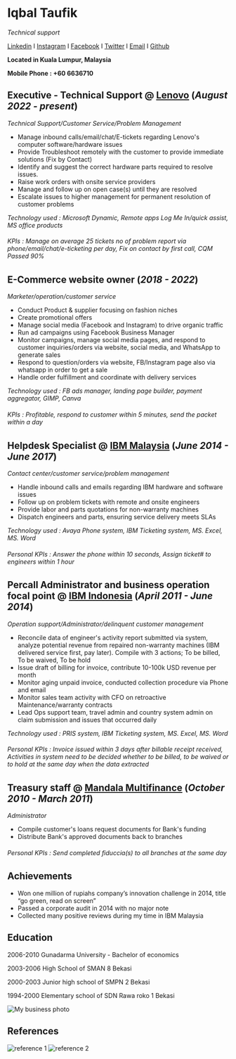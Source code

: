 # Iqbal Taufik
_Technical support_

[Linkedin](https://www.linkedin.com/in/iqbal-taufik-75598641/) I [Instagram](https://www.instagram.com/iqbalok/?hl=en) I [Facebook](https://www.facebook.com/iqbaloktaufik) I [Twitter](https://twitter.com/iqbal_taufik_) I [Email](mailto:iqbaltaufik88@gmail.com) I [Github](https://iqbalok88.github.io/iqbal-taufik-cv/)

**Located in Kuala Lumpur, Malaysia**

**Mobile Phone : +60 6636710**

## Executive - Technical Support @ [Lenovo](https://www.lenovo.com/my/en/) (_August 2022 - present_) 
_Technical Support/Customer Service/Problem Management_
- Manage inbound calls/email/chat/E-tickets regarding Lenovo's computer software/hardware issues
- Provide Troubleshoot remotely with the customer to provide immediate solutions (Fix by Contact)
- Identify and suggest the correct hardware parts required to resolve issues. 
- Raise work orders with onsite service providers
- Manage and follow up on open case(s) until they are resolved
- Escalate issues to higher management for permanent resolution of customer problems

_Technology used : Microsoft Dynamic, Remote apps Log Me In/quick assist, MS office products_
###### _KPIs : Manage on average 25 tickets no of problem report via phone/email/chat/e-ticketing per day, Fix on contact by first call, CQM Passed 90%_

## E-Commerce website owner (_2018 - 2022_)
_Marketer/operation/customer service_
- Conduct Product & supplier focusing on fashion niches
- Create promotional offers
- Manage social media (Facebook and Instagram) to drive organic traffic
- Run ad campaigns using Facebook Business Manager
- Monitor campaigns, manage social media pages, and respond to customer inquiries/orders via website, social media, and WhatsApp to generate sales
- Respond to question/orders via website, FB/Instagram page also via whatsapp in order to get a sale
- Handle order fulfillment and coordinate with delivery services

_Technology used : FB ads manager, landing page builder, payment aggregator, GIMP, Canva_
###### _KPIs : Profitable, respond to customer within 5 minutes, send the packet within a day_

## Helpdesk Specialist @ [IBM Malaysia](https://www.ibm.com/my-en) (_June 2014 - June 2017_)
_Contact center/customer service/problem management_
- Handle inbound calls and emails regarding IBM hardware and software issues
- Follow up on problem tickets with remote and onsite engineers
- Provide labor and parts quotations for non-warranty machines
- Dispatch engineers and parts, ensuring service delivery meets SLAs

_Technology used : Avaya Phone system, IBM Ticketing system, MS. Excel, MS. Word_
###### _Personal KPIs : Answer the phone within 10 seconds, Assign ticket# to engineers within 1 hour_

## Percall Administrator and business operation focal point @ [IBM Indonesia](https://www.ibm.com/id-en) (_April 2011 - June 2014_)
_Operation support/Administrator/delinquent customer management_
- Reconcile data of engineer's activity report submitted via system, analyze potential revenue from repaired non-warranty machines (IBM delivered service first, pay later). Compile with 3 actions; To be billed, To be waived, To be hold
- Issue draft of billing for invoice, contribute 10-100k USD revenue per month
- Monitor aging unpaid invoice, conducted collection procedure via Phone and email
- Monitor sales team activity with CFO on retroactive Maintenance/warranty contracts
- Lead Ops support team, travel admin and country system admin on claim submission and issues that occurred daily

_Technology used : PRIS system, IBM Ticketing system, MS. Excel, MS. Word_
###### _Personal KPIs : Invoice issued within 3 days after billable receipt received, Activities in system need to be decided whether to be billed, to be waived or to hold at the same day when the data extracted_

## Treasury staff @ [Mandala Multifinance](https://mandalafinance.com/id/home/) (_October 2010 - March 2011_)
_Administrator_
- Compile customer's loans request documents for Bank's funding
- Distribute Bank's approved documents back to branches

###### _Personal KPIs : Send completed fiduccia(s) to all branches at the same day_

## Achievements
- Won one million of rupiahs company’s innovation challenge in 2014, title “go green, read on screen”
- Passed a corporate audit in 2014 with no major note
- Collected many positive reviews during my time in IBM Malaysia

## Education
2006-2010 Gunadarma University - Bachelor of economics

2003-2006 High School of SMAN 8 Bekasi

2000-2003 Junior high school of SMPN 2 Bekasi

1994-2000 Elementary school of SDN Rawa roko 1 Bekasi

![My business photo](https://i.postimg.cc/prp4fpGv/iqbal-rounded-small.png)
## References
![reference 1](https://i.postimg.cc/BvJdcwHf/reference2.jpg)
![reference 2](https://i.postimg.cc/D0R9rvdx/reference1.jpg)
